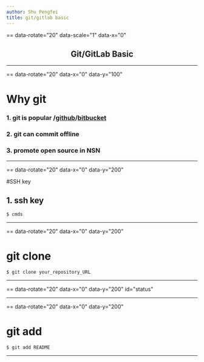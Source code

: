 ```yaml
---
author: Shu Pengfei
title: git/gitlab basic
---
```

== data-rotate="20" data-scale="1" data-x="0"

## <center> Git/GitLab Basic <center>


---
== data-rotate="20" data-x="0" data-y="100"

# Why git
### 1. git is popular /[github](github.com)/[bitbucket](bitbucket.org)
### 2. git can commit offline
### 3. promote open source in NSN

---
== data-rotate="20" data-x="0" data-y="200"

#SSH key

## 1. ssh key 
```
$ cmds 
```


---
== data-rotate="20" data-x="0" data-y="200"
# git clone

```
$ git clone your_repository_URL
```

---
== data-rotate="20" data-x="0" data-y="200" id="status"




---
== data-rotate="20" data-x="0" data-y="200"
# git add 

```
$ git add README
```




---